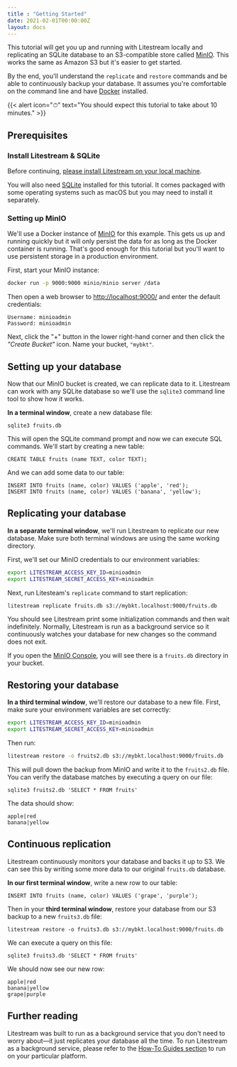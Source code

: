 ```yaml
---
title : "Getting Started"
date: 2021-02-01T00:00:00Z
layout: docs
---
```


This tutorial will get you up and running with Litestream locally and
replicating an SQLite database to an S3-compatible store called
[MinIO](https://min.io/). This works the same as Amazon S3 but it's easier to
get started.

By the end, you'll understand the `replicate` and `restore` commands and be able
to continuously backup your database. It assumes you're comfortable on the
command line and have [Docker](https://www.docker.com/) installed.

{{< alert icon="⏱" text="You should expect this tutorial to take about 10 minutes." >}}


## Prerequisites

### Install Litestream & SQLite

Before continuing, [please install Litestream on your local machine](/install).

You will also need [SQLite](https://sqlite.org/) installed for this tutorial. It
comes packaged with some operating systems such as macOS but you may need to
install it separately.


### Setting up MinIO

We'll use a Docker instance of [MinIO](https://min.io/) for this example. This
gets us up and running quickly but it will only persist the data for as long as
the Docker container is running. That's good enough for this tutorial but you'll
want to use persistent storage in a production environment.

First, start your MinIO instance:

```sh
docker run -p 9000:9000 minio/minio server /data
```

Then open a web browser to <a href="http://localhost:9000/" target="_blank">http://localhost:9000/</a>
and enter the default credentials:

```
Username: minioadmin
Password: minioadmin
```

Next, click the "+" button in the lower right-hand corner and then click the
_"Create Bucket"_ icon. Name your bucket, `"mybkt"`.


## Setting up your database

Now that our MinIO bucket is created, we can replicate data to it. Litestream
can work with any SQLite database so we'll use the `sqlite3` command line tool
to show how it works.

**In a terminal window**, create a new database file:

```
sqlite3 fruits.db
```

This will open the SQLite command prompt and now we can execute SQL commands.
We'll start by creating a new table:

```
CREATE TABLE fruits (name TEXT, color TEXT);
```

And we can add some data to our table:

```
INSERT INTO fruits (name, color) VALUES ('apple', 'red');
INSERT INTO fruits (name, color) VALUES ('banana', 'yellow');
```

## Replicating your database

**In a separate terminal window**, we'll run Litestream to replicate our new
database. Make sure both terminal windows are using the same working directory.

First, we'll set our MinIO credentials to our environment variables:

```sh
export LITESTREAM_ACCESS_KEY_ID=minioadmin
export LITESTREAM_SECRET_ACCESS_KEY=minioadmin
```

Next, run Litesteam's `replicate` command to start replication:

```
litestream replicate fruits.db s3://mybkt.localhost:9000/fruits.db
```

You should see Litestream print some initialization commands and then wait
indefinitely. Normally, Litestream is run as a background service so it
continuously watches your database for new changes so the command does not exit.

If you open the [MinIO Console](http://localhost:9000/minio/mybkt/),
you will see there is a `fruits.db` directory in your bucket.


## Restoring your database

**In a third terminal window**, we'll restore our database to a new file. First,
make sure your environment variables are set correctly:

```sh
export LITESTREAM_ACCESS_KEY_ID=minioadmin
export LITESTREAM_SECRET_ACCESS_KEY=minioadmin
```

Then run:

```sh
litestream restore -o fruits2.db s3://mybkt.localhost:9000/fruits.db
```

This will pull down the backup from MinIO and write it to the `fruits2.db` file.
You can verify the database matches by executing a query on our file:

```
sqlite3 fruits2.db 'SELECT * FROM fruits'
```

The data should show:

```
apple|red
banana|yellow
```


## Continuous replication

Litestream continuously monitors your database and backs it up to S3. We can
see this by writing some more data to our original `fruits.db` database.

**In our first terminal window**, write a new row to our table:

```
INSERT INTO fruits (name, color) VALUES ('grape', 'purple');
```

Then in your **third terminal window**, restore your database from our S3 backup
to a new `fruits3.db` file:

```
litestream restore -o fruits3.db s3://mybkt.localhost:9000/fruits.db
```

We can execute a query on this file:

```
sqlite3 fruits3.db 'SELECT * FROM fruits'
```

We should now see our new row:

```
apple|red
banana|yellow
grape|purple
```


## Further reading

Litestream was built to run as a background service that you don't need to worry
about—it just replicates your database all the time. To run Litestream as a
background service, please refer to the [How-To Guides section](/guides) to
run on your particular platform.
